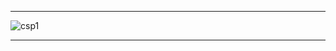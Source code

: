 ------------


![csp1](https://github.com/gopala-kr/Quantum-Dots/blob/master/45-Verticals/verta/5G/csp1.png)

----------

